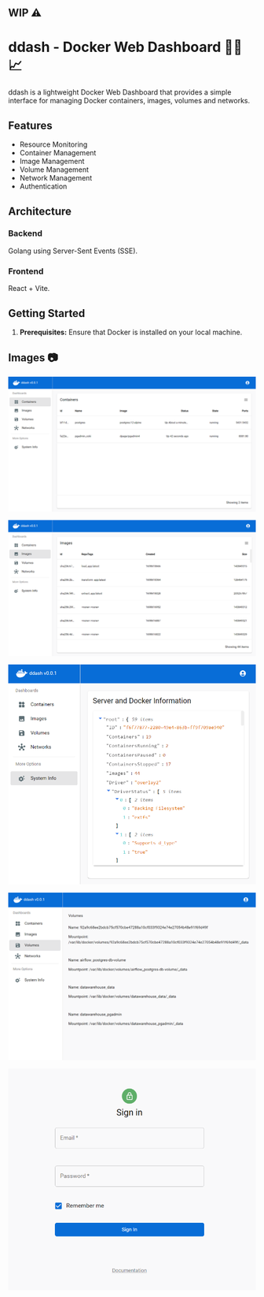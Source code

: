 ## WIP ⚠️

# ddash - Docker Web Dashboard 🐋🚢📈

ddash is a lightweight Docker Web Dashboard that provides a simple interface for managing Docker containers, images, volumes and networks.

## Features

- Resource Monitoring
- Container Management
- Image Management
- Volume Management
- Network Management
- Authentication

## Architecture

### Backend

Golang using Server-Sent Events (SSE).

### Frontend

React + Vite.

## Getting Started

1. **Prerequisites:** Ensure that Docker is installed on your local machine.

## Images 📷

![](images/Screenshot_1.png)

![](images/Screenshot_2.png)

![](images/Screenshot_3.png)

![](images/Screenshot_4.png)

![](images/Screenshot_5.png)

